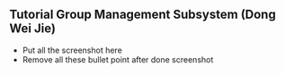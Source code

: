 ## Tutorial Group Management Subsystem (Dong Wei Jie)

- Put all the screenshot here
- Remove all these bullet point after done screenshot
